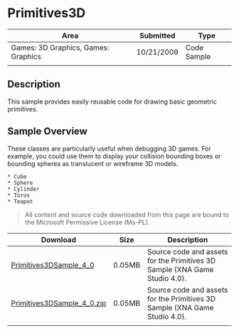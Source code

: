 # Primitives3D

|Area|Submitted|Type|
|-|-|-|
Games: 3D Graphics, Games: Graphics|10/21/2009|Code Sample
||||

## Description

This sample provides easily reusable code for drawing basic geometric primitives.

## Sample Overview

These classes are particularly useful when debugging 3D games. For example, you could use them to display your collision bounding boxes or bounding spheres as translucent or wireframe 3D models.

    * Cube
    * Sphere
    * Cylinder
    * Torus
    * Teapot

> All content and source code downloaded from this page are bound to the Microsoft Permissive License (Ms-PL).

Download | Size | Description
---|---|---|
[Primitives3DSample_4_0](https://github.com/simondarksidej/XNAGameStudio/tree/master/Samples/Primitives3DSample_4_0) | 0.05MB | Source code and assets for the Primitives 3D Sample (XNA Game Studio 4.0).
[Primitives3DSample_4_0.zip](https://github.com/simondarksidej/XNAGameStudioZips/tree/master/Samples/Primitives3DSample_4_0.zip) | 0.05MB | Source code and assets for the Primitives 3D Sample (XNA Game Studio 4.0).
||||
